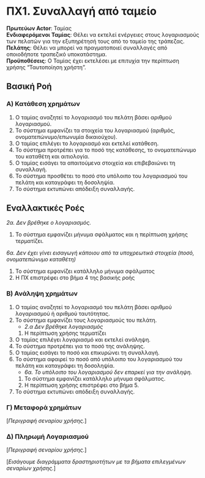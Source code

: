 # ΠΧ1. Συναλλαγή από ταμείο

**Πρωτεύων Actor**: Ταμίας  
**Ενδιαφερόμενοι**
**Ταμίας**: Θέλει να εκτελεί ενέργειες στους λογαριασμούς των πελατών για την εξυπηρέτησή τους από το ταμείο της τράπεζας.  
**Πελάτης**: Θέλει να μπορεί να πραγματοποιεί συναλλαγές από οποιοδήποτε τραπεζικό υποκατάστημα.  
**Προϋποθέσεις**: Ο Ταμίας έχει εκτελέσει με επιτυχία την περίπτωση χρήσης “Ταυτοποίηση χρήστη”.  

## Βασική Ροή

### Α) Κατάθεση χρημάτων

1. Ο ταμίας αναζητεί το λογαριασμό του πελάτη βάσει αριθμού λογαριασμού.
2. Το σύστημα εμφανίζει τα στοιχεία του λογαριασμού (αριθμός, ονοματεπώνυμο/επωνυμία δικαιούχου).
3. Ο ταμίας επιλέγει το λογαριασμό και εκτελεί κατάθεση.
4. Το σύστημα προτρέπει για το ποσό της κατάθεσης, το ονοματεπώνυμο του καταθέτη και αιτιολογία.
5. Ο ταμίας εισάγει τα απαιτούμενα στοιχεία και επιβεβαιώνει τη συναλλαγή.
6. Το σύστημα προσθέτει το ποσό στο υπόλοιπο του λογαριασμού του πελάτη και καταγράφει τη δοσοληψία.
7. Το σύστημα εκτυπώνει απόδειξη συναλλαγής.

## Εναλλακτικές Ροές

*2α. Δεν βρέθηκε ο λογαριασμός.*  
1. Το σύστημα εμφανίζει μήνυμα σφάλματος και η περίπτωση χρήσης τερματίζει.

*6α. Δεν έχει γίνει εισαγωγή κάποιου από τα υποχρεωτικά στοιχεία (ποσό, ονοματεπώνυμο καταθέτη)*
1. Το σύστημα εμφανίζει κατάλληλο μήνυμα σφάλματος
2. Η ΠΧ επιστρέφει στο βήμα 4 της βασικής ροής

### Β) Ανάληψη χρημάτων

1. Ο ταμίας αναζητεί το λογαριασμό του πελάτη βάσει αριθμού λογαριασμού ή αριθμού ταυτότητας.
2. Το σύστημα εμφανίζει τους λογαριασμούς του πελάτη.  
   * *2.α Δεν βρέθηκε λογαριασμός*
	1. Η περίπτωση χρήσης τερματίζει
3. Ο ταμίας επιλέγει λογαριασμό και εκτελεί ανάληψη.
4. Το σύστημα προτρέπει για το ποσό της ανάληψης.
5. Ο ταμίας εισάγει το ποσό και επικυρώνει τη συναλλαγή.
6. Το σύστημα αφαιρεί το ποσό από υπόλοιπο του λογαριασμού του πελάτη και καταγράφει τη δοσοληψία.  
    * *6α. Το υπόλοιπο του λογαριασμού δεν επαρκεί για την ανάληψη.*
    1. Το σύστημα εμφανίζει κατάλληλο μήνυμα σφάλματος.
    2. Η περίπτωση χρήσης επιστρέφει στο βήμα 5.
7. Το σύστημα εκτυπώνει απόδειξη συναλλαγής.

### Γ) Μεταφορά χρημάτων

\[*Περιγραφή σεναρίου χρήσης.*\]

### Δ) Πληρωμή Λογαριασμού

\[*Περιγραφή σεναρίου χρήσης.*\]


\[*Εισάγουμε διαγράμματα δραστηριοτήτων με τα βήματα επιλεγμένων σεναρίων χρήσης.*\]